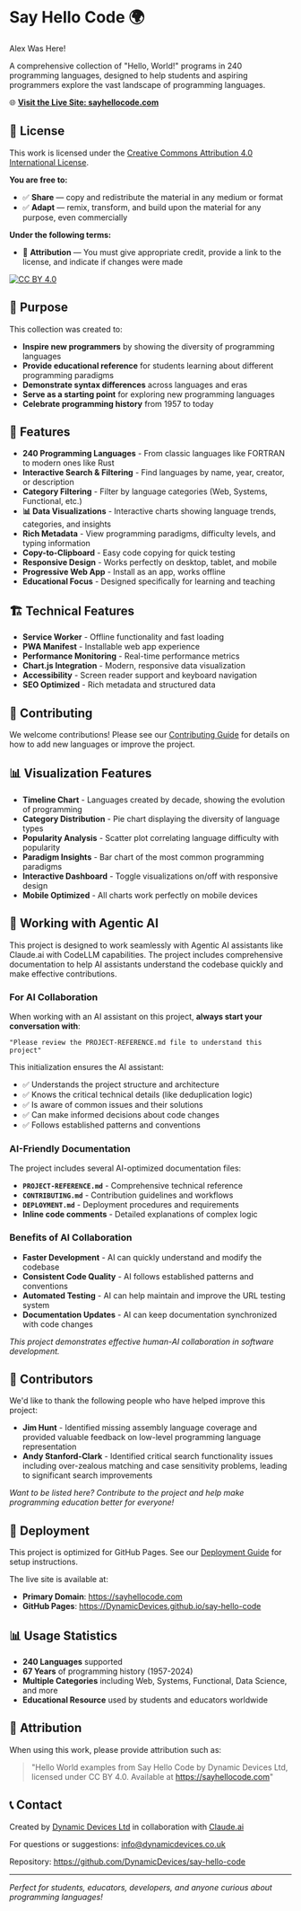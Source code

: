 # Say Hello Code 🌍

Alex Was Here!

A comprehensive collection of "Hello, World!" programs in 240 programming languages, designed to help students and aspiring programmers explore the vast landscape of programming languages.

🌐 **[Visit the Live Site: sayhellocode.com](https://sayhellocode.com)**

## 📄 License

This work is licensed under the [Creative Commons Attribution 4.0 International License](https://creativecommons.org/licenses/by/4.0/).

**You are free to:**
- ✅ **Share** — copy and redistribute the material in any medium or format
- ✅ **Adapt** — remix, transform, and build upon the material for any purpose, even commercially

**Under the following terms:**
- 📝 **Attribution** — You must give appropriate credit, provide a link to the license, and indicate if changes were made

[![CC BY 4.0](https://licensebuttons.net/l/by/4.0/88x31.png)](https://creativecommons.org/licenses/by/4.0/)

## 🎯 Purpose

This collection was created to:

- **Inspire new programmers** by showing the diversity of programming languages
- **Provide educational reference** for students learning about different programming paradigms
- **Demonstrate syntax differences** across languages and eras
- **Serve as a starting point** for exploring new programming languages
- **Celebrate programming history** from 1957 to today

## 🚀 Features

- **240 Programming Languages** - From classic languages like FORTRAN to modern ones like Rust
- **Interactive Search & Filtering** - Find languages by name, year, creator, or description
- **Category Filtering** - Filter by language categories (Web, Systems, Functional, etc.)
- **📊 Data Visualizations** - Interactive charts showing language trends, categories, and insights
- **Rich Metadata** - View programming paradigms, difficulty levels, and typing information
- **Copy-to-Clipboard** - Easy code copying for quick testing
- **Responsive Design** - Works perfectly on desktop, tablet, and mobile
- **Progressive Web App** - Install as an app, works offline
- **Educational Focus** - Designed specifically for learning and teaching

## 🏗️ Technical Features

- **Service Worker** - Offline functionality and fast loading
- **PWA Manifest** - Installable web app experience
- **Performance Monitoring** - Real-time performance metrics
- **Chart.js Integration** - Modern, responsive data visualization
- **Accessibility** - Screen reader support and keyboard navigation
- **SEO Optimized** - Rich metadata and structured data

## 🤝 Contributing

We welcome contributions! Please see our [Contributing Guide](CONTRIBUTING.md) for details on how to add new languages or improve the project.

## 📊 Visualization Features

- **Timeline Chart** - Languages created by decade, showing the evolution of programming
- **Category Distribution** - Pie chart displaying the diversity of language types
- **Popularity Analysis** - Scatter plot correlating language difficulty with popularity
- **Paradigm Insights** - Bar chart of the most common programming paradigms
- **Interactive Dashboard** - Toggle visualizations on/off with responsive design
- **Mobile Optimized** - All charts work perfectly on mobile devices

## 🤖 Working with Agentic AI

This project is designed to work seamlessly with Agentic AI assistants like Claude.ai with CodeLLM capabilities. The project includes comprehensive documentation to help AI assistants understand the codebase quickly and make effective contributions.

### For AI Collaboration

When working with an AI assistant on this project, **always start your conversation with**:

```
"Please review the PROJECT-REFERENCE.md file to understand this project"
```

This initialization ensures the AI assistant:
- ✅ Understands the project structure and architecture
- ✅ Knows the critical technical details (like deduplication logic)
- ✅ Is aware of common issues and their solutions
- ✅ Can make informed decisions about code changes
- ✅ Follows established patterns and conventions

### AI-Friendly Documentation

The project includes several AI-optimized documentation files:
- **`PROJECT-REFERENCE.md`** - Comprehensive technical reference
- **`CONTRIBUTING.md`** - Contribution guidelines and workflows
- **`DEPLOYMENT.md`** - Deployment procedures and requirements
- **Inline code comments** - Detailed explanations of complex logic

### Benefits of AI Collaboration

- **Faster Development** - AI can quickly understand and modify the codebase
- **Consistent Code Quality** - AI follows established patterns and conventions
- **Automated Testing** - AI can help maintain and improve the URL testing system
- **Documentation Updates** - AI can keep documentation synchronized with code changes

*This project demonstrates effective human-AI collaboration in software development.*

## 👥 Contributors

We'd like to thank the following people who have helped improve this project:

- **Jim Hunt** - Identified missing assembly language coverage and provided valuable feedback on low-level programming language representation
- **Andy Stanford-Clark** - Identified critical search functionality issues including over-zealous matching and case sensitivity problems, leading to significant search improvements

*Want to be listed here? Contribute to the project and help make programming education better for everyone!*

## 🚀 Deployment

This project is optimized for GitHub Pages. See our [Deployment Guide](DEPLOYMENT.md) for setup instructions.

The live site is available at:
- **Primary Domain**: https://sayhellocode.com
- **GitHub Pages**: https://DynamicDevices.github.io/say-hello-code

## 📊 Usage Statistics

- **240 Languages** supported
- **67 Years** of programming history (1957-2024)
- **Multiple Categories** including Web, Systems, Functional, Data Science, and more
- **Educational Resource** used by students and educators worldwide

## 🙏 Attribution

When using this work, please provide attribution such as:

> "Hello World examples from Say Hello Code by Dynamic Devices Ltd, licensed under CC BY 4.0. Available at https://sayhellocode.com"

## 📞 Contact

Created by [Dynamic Devices Ltd](https://www.dynamicdevices.co.uk) in collaboration with [Claude.ai](https://claude.ai)

For questions or suggestions: [info@dynamicdevices.co.uk](mailto:info@dynamicdevices.co.uk)

Repository: https://github.com/DynamicDevices/say-hello-code

---

*Perfect for students, educators, developers, and anyone curious about programming languages!*